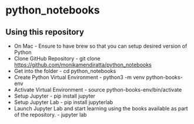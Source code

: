 # python_notebooks

## Using this repository
* On Mac - Ensure to have brew so that you can setup desired version of Python
* Clone GitHub Repository - git clone https://github.com/monikamendiratta/python_notebooks
* Get into the folder - cd python_notebooks
* Create Python Virtual Environment - python3 -m venv python-books-env
* Activate Virtual Environment - source python-books-env/bin/activate
* Setup Jupyter - pip install jupyter
* Setup Jupyter Lab - pip install jupyterlab
* Launch Jupyter Lab and start learning using the books available as part of the repository. - jupyter lab
